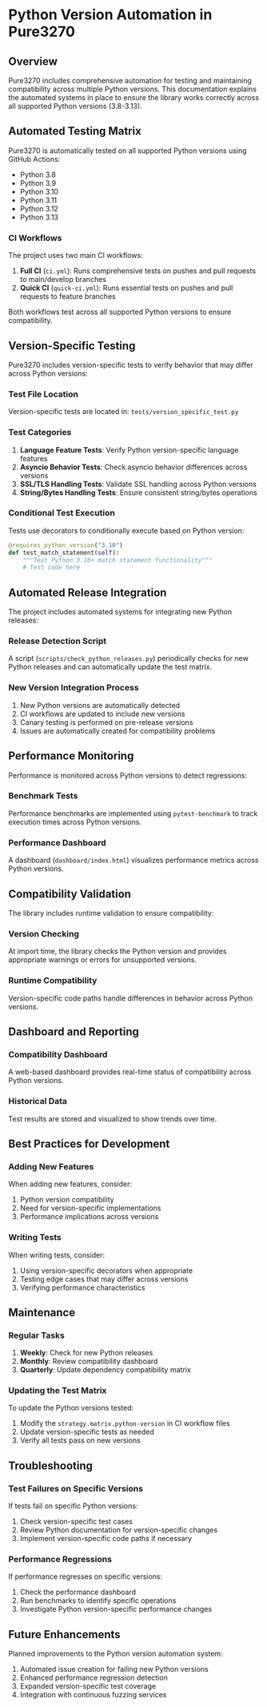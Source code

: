 # Python Version Automation in Pure3270

## Overview

Pure3270 includes comprehensive automation for testing and maintaining compatibility across multiple Python versions. This documentation explains the automated systems in place to ensure the library works correctly across all supported Python versions (3.8-3.13).

## Automated Testing Matrix

Pure3270 is automatically tested on all supported Python versions using GitHub Actions:

- Python 3.8
- Python 3.9
- Python 3.10
- Python 3.11
- Python 3.12
- Python 3.13

### CI Workflows

The project uses two main CI workflows:

1. **Full CI** (`ci.yml`): Runs comprehensive tests on pushes and pull requests to main/develop branches
2. **Quick CI** (`quick-ci.yml`): Runs essential tests on pushes and pull requests to feature branches

Both workflows test across all supported Python versions to ensure compatibility.

## Version-Specific Testing

Pure3270 includes version-specific tests to verify behavior that may differ across Python versions:

### Test File Location

Version-specific tests are located in: `tests/version_specific_test.py`

### Test Categories

1. **Language Feature Tests**: Verify Python version-specific language features
2. **Asyncio Behavior Tests**: Check asyncio behavior differences across versions
3. **SSL/TLS Handling Tests**: Validate SSL handling across Python versions
4. **String/Bytes Handling Tests**: Ensure consistent string/bytes operations

### Conditional Test Execution

Tests use decorators to conditionally execute based on Python version:

```python
@requires_python_version("3.10")
def test_match_statement(self):
    """Test Python 3.10+ match statement functionality"""
    # Test code here
```

## Automated Release Integration

The project includes automated systems for integrating new Python releases:

### Release Detection Script

A script (`scripts/check_python_releases.py`) periodically checks for new Python releases and can automatically update the test matrix.

### New Version Integration Process

1. New Python versions are automatically detected
2. CI workflows are updated to include new versions
3. Canary testing is performed on pre-release versions
4. Issues are automatically created for compatibility problems

## Performance Monitoring

Performance is monitored across Python versions to detect regressions:

### Benchmark Tests

Performance benchmarks are implemented using `pytest-benchmark` to track execution times across Python versions.

### Performance Dashboard

A dashboard (`dashboard/index.html`) visualizes performance metrics across Python versions.

## Compatibility Validation

The library includes runtime validation to ensure compatibility:

### Version Checking

At import time, the library checks the Python version and provides appropriate warnings or errors for unsupported versions.

### Runtime Compatibility

Version-specific code paths handle differences in behavior across Python versions.

## Dashboard and Reporting

### Compatibility Dashboard

A web-based dashboard provides real-time status of compatibility across Python versions.

### Historical Data

Test results are stored and visualized to show trends over time.

## Best Practices for Development

### Adding New Features

When adding new features, consider:

1. Python version compatibility
2. Need for version-specific implementations
3. Performance implications across versions

### Writing Tests

When writing tests, consider:

1. Using version-specific decorators when appropriate
2. Testing edge cases that may differ across versions
3. Verifying performance characteristics

## Maintenance

### Regular Tasks

1. **Weekly**: Check for new Python releases
2. **Monthly**: Review compatibility dashboard
3. **Quarterly**: Update dependency compatibility matrix

### Updating the Test Matrix

To update the Python versions tested:

1. Modify the `strategy.matrix.python-version` in CI workflow files
2. Update version-specific tests as needed
3. Verify all tests pass on new versions

## Troubleshooting

### Test Failures on Specific Versions

If tests fail on specific Python versions:

1. Check version-specific test cases
2. Review Python documentation for version-specific changes
3. Implement version-specific code paths if necessary

### Performance Regressions

If performance regresses on specific versions:

1. Check the performance dashboard
2. Run benchmarks to identify specific operations
3. Investigate Python version-specific performance changes

## Future Enhancements

Planned improvements to the Python version automation system:

1. Automated issue creation for failing new Python versions
2. Enhanced performance regression detection
3. Expanded version-specific test coverage
4. Integration with continuous fuzzing services
